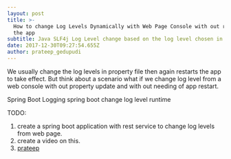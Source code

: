 ```yaml
---
layout: post
title: >-
  How to change Log Levels Dynamically with Web Page Console with out restarting
  the app
subtitle: Java SLF4j Log Level change based on the log level chosen in web page
date: 2017-12-30T09:27:54.655Z
author: prateep_gedupudi
---
```

We usually change the log levels in property file then again restarts the app to take effect. But think about a scenario what if we change log level  from a web console with out property update and with out needing of app restart. 

Spring Boot Logging
spring boot change log level runtime

TODO: 

1. create a spring boot application with rest service to change log levels from web page.
2. create a video on this.
3. [prateep](http://prateep.info)
